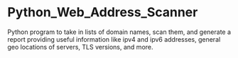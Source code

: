 # Python_Web_Address_Scanner
Python program to take in lists of domain names, scan them, and generate a report providing useful information like ipv4 and ipv6 addresses, general geo locations of servers, TLS versions, and more.
